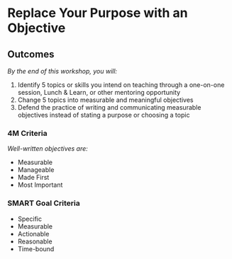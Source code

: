 # Replace Your Purpose with an Objective 

## Outcomes
_By the end of this workshop, you will:_ 
1. Identify 5 topics or skills you intend on teaching through a one-on-one session, Lunch & Learn, or other mentoring opportunity 
1. Change 5 topics into measurable and meaningful objectives 
1. Defend the practice of writing and communicating measurable objectives instead of stating a purpose or choosing a topic 


### 4M Criteria 
_Well-written objectives are:_
* Measurable
* Manageable 
* Made First 
* Most Important 

### SMART Goal Criteria 
* Specific 
* Measurable 
* Actionable
* Reasonable
* Time-bound
